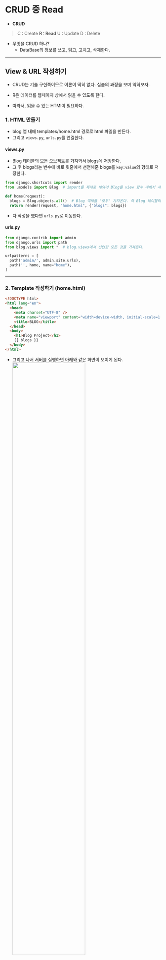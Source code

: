 # CRUD 중 Read

- **CRUD**

> C : Create
> **R : Read**
> U : Update
> D : Delete

- 무엇을 CRUD 하나?
  - DataBase의 정보를 쓰고, 읽고, 고치고, 삭제한다.

---

## View & URL 작성하기

- CRUD는 기술 구현쪽이므로 이론이 딱히 없다. 실습의 과정을 보며 익혀보자.

- R은 데이터를 웹페이지 상에서 읽을 수 있도록 한다.
- 따라서, 읽을 수 있는 HTMl이 필요하다.

### 1. HTML 만들기

- blog 앱 내에 templates/home.html 경로로 html 파일을 만든다.
- 그리고 `views.py`, `urls.py`를 연결한다.

#### views.py

- Blog 테이블의 모든 오브젝트를 가져와서 blogs에 저장한다.
- 그 후 blogs라는 변수에 바로 윗줄에서 선언해준 blogs를 `key:value`의 형태로 저장한다.

```python
from django.shortcuts import render
from .models import Blog  # import를 제대로 해와야 Blog를 view 함수 내에서 사용할 수 있다.

def home(request):
  blogs = Blog.objects.all()  # Blog 객체를 "모두" 가져온다. 즉 Blog 테이블의 모든 row를 가져온다.
  return render(request, "home.html", {"blogs": blogs})
```

- 다 작성을 했다면 `urls.py`로 이동한다.

#### urls.py

```python
from django.contrib import admin
from django.urls import path
from blog.views import *  # blog.views에서 선언한 모든 것을 가져온다.

urlpatterns = [
  path('admin/', admin.site.urls),
  path('', home, name="home"),
]
```

---

### 2. Template 작성하기 (home.html)

```html
<!DOCTYPE html>
<html lang="en">
  <head>
    <meta charset="UTF-8" />
    <meta name="viewport" content="width=device-width, initial-scale=1.0" />
    <title>BLOG</title>
  </head>
  <body>
    <h1>Blog Project</h1>
    {{ blogs }}
  </body>
</html>
```

- 그리고 나서 서버를 실행하면 아래와 같은 화면이 보이게 된다.
  <img src="https://images.velog.io/images/nathan29849/post/1d530427-bbb0-4900-9dce-689389073983/image.png" width="70%">

#### QuerySet이 무엇일까?

- 쿼리셋은 **전달받은 모델의 객체 목록**을 뜻한다.
- 객체들이 쿼리셋의 형태로 저장되어 있는 것이라고 생각하면 된다.
- 여기서 보이는 Blog object (1) 같은 경우에는 `models.py`에서 `def __str__(self):~` 함수를 통해 다르게 표현할수도 있다.
  - (이전 자료의 `return self.title`을 통해 제목으로 나타냈던 것 처럼)

```html
<body>
  <h1>Blog Project</h1>
  <p>{{blogs}}</p>

  {% for blog in blogs %}
  <h3>{{blog.title}}</h3>
  {{blog.id}}
  <br />
  {{blog.person}}
  <br />
  {{blog.summary}}
  <br />
  <a href="{% url 'detail' blog.id %}">...more</a>
  {% endfor %}
</body>
```

- `home.html`의 body 부분을 다음과 같이 바꾸어 주면 객체 내의 해당 필드들이 출력된다!
  <img src="https://images.velog.io/images/nathan29849/post/51313af7-65f7-4c04-ad71-c9e0d5a18366/image.png" width="70%">

- 객체의 필드에 접근할 때는 `.`을 통해서 표현한다.

#### summary 필드 🧐? 함수 🧐?

- 바로 위의 html 코드를 보게되면 `{{blog.summary}}`라는 코드를 볼 수 있다.
- 우리는 `models.py`에서 summary라는 필드를 만들어 준 적이 없다.
- 사실 summary는 아래와 같은 코드로 구성된다.

```python
    def summary(self):
        return self.body[:100]
```

- 이 코드의 목적은 상당히 긴 본문들의 내용을 잘라서 보여주기 위함이다.
- 😊 이렇게 함수를 통하여서도 필드 자체를 수정하여 return한다면, html 페이지에서 원하는 대로 출력이 가능하다. 😊

---

### 3. Detail 페이지 만들기

- 각 객체들을 하나씩만 보여지게하는 페이지를 만들고자 detail이라는 이름으로 html을 만드려고 한다.
- 이 detail 페이지 구현에 앞서 **Path-converter**라는 개념을 알아보자

#### Path-converter

- 페이지 하나를 만들기 위해서, `urls.py`에 path를 만들어야 하고, 함수를 만들어야 하고, html 페이지를 만들어야 했다.
- 그런데 이 detail 페이지 같은 경우에는 DB 내 데이터 개수만큼 페이지가 하나씩 있어야 한다.
- 만약 DB 내 데이터가 어마무시하게 많다면, 모든 데이터의 path를 `urls.py`에 지정해줘야 한다. 😅

<img src="https://images.velog.io/images/nathan29849/post/316d5e49-1c1b-4cf2-b5ae-524c988a9267/image.png" width="70%">

- 이를 방지하기 위해 **Path-converter**가 필요한 것이다!
- 이 **Path-converter**를 통해 id 값만 적어주면 다르게 보여줄 수 있고, 이것을 `views.py`에 넘겨줄 수도 있게 된다!

> Path-converter를 사용하는 방법 (직접 예시를 통해 익혀보자)
> (1) views.py
> (2) urls.py
> (3) home.html

**(1) views.py**

- 우선 `detail.html` 파일을 blog/templates 내에 생성한 뒤 `views.py`에 함수를 만들어준다.

```python
def detail(request, blog_id):
  blog = Blog.object.get(id = blog_id)
```
